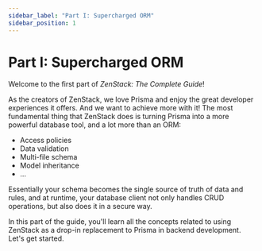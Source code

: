 ```yaml
---
sidebar_label: "Part I: Supercharged ORM"
sidebar_position: 1
---
```


# Part I: Supercharged ORM

Welcome to the first part of *ZenStack: The Complete Guide*!

As the creators of ZenStack, we love Prisma and enjoy the great developer experiences it offers. And we want to achieve more with it! The most fundamental thing that ZenStack does is turning Prisma into a more powerful database tool, and a lot more than an ORM:

- Access policies
- Data validation
- Multi-file schema
- Model inheritance
- ...

Essentially your schema becomes the single source of truth of data and rules, and at runtime, your database client not only handles CRUD operations, but also does it in a secure way.

In this part of the guide, you'll learn all the concepts related to using ZenStack as a drop-in replacement to Prisma in backend development. Let's get started.
